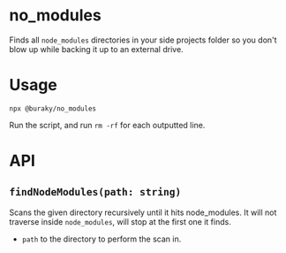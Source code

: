 # no_modules
Finds all `node_modules` directories in your side projects folder so you don't blow up while backing it up to an external drive.

# Usage
```
npx @buraky/no_modules
```
Run the script, and run `rm -rf` for each outputted line.

# API
## `findNodeModules(path: string)`
Scans the given directory recursively until it hits node_modules. It will not traverse inside `node_modules`, will stop at the first one it finds.
- `path` to the directory to perform the scan in.